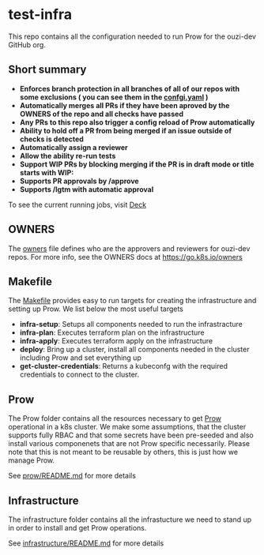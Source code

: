 # test-infra

This repo contains all the configuration needed to run Prow for the ouzi-dev GitHub org. 

## Short summary

- **Enforces branch protection in all branches of all of our repos with some exclusions ( you can see them in the [confgi.yaml](prow/config.yaml) )**
- **Automatically merges all PRs if they have been aproved by the OWNERS of the repo and all checks have passed**
- **Any PRs to this repo also trigger a config reload of Prow automatically**
- **Ability to hold off a PR from being merged if an issue outside of checks is detected**
- **Automatically assign a reviewer**
- **Allow the ability re-run tests** 
- **Support WIP PRs by blocking merging if the PR is in draft mode or title starts with WIP:**
- **Supports PR approvals by /approve** 
- **Supports /lgtm with automatic approval** 

To see the current running jobs, visit [Deck](https://prow.test-infra.ouzi.io/)

## OWNERS

The [owners](OWNERS) file defines who are the approvers and reviewers for ouzi-dev repos. For more info, see the OWNERS docs at https://go.k8s.io/owners

## Makefile

The [Makefile](Makefile) provides easy to run targets for creating the infrastructure and setting up Prow. 
We list below the most useful targets

- **infra-setup**: Setups all components needed to run the infrastracture 
- **infra-plan**: Executes terraform plan on the infrastructure
- **infra-apply**: Executes terraform apply on the infrastructure
- **deploy**: Bring up a cluster, install all components needed in the cluster including Prow and set everything up
- **get-cluster-credentials**: Returns a kubeconfg with the required credentials to connect to the cluster. 

## Prow

The Prow folder contains all the resources necessary to get [Prow](https://github.com/kubernetes/test-infra/tree/master/prow) operational in a k8s cluster. We make some assumptions, that the cluster supports fully RBAC and that some secrets have been pre-seeded and also install various componenets that are not Prow specific necessarily. Please note that this is not meant to be reusable by others, this is just how we manage Prow.

See [prow/README.md](prow/README.md) for more details

## Infrastructure

The infrastructure folder contains all the infrastucture we need to stand up in order to install and get Prow operations. 

See [infrastructure/README.md](infrastructure/README.md) for more details
